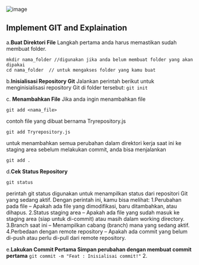 ![image](https://github.com/user-attachments/assets/c94bc163-3fd2-4bfe-88ec-a3528097405b)
## Implement GIT and Explaination

a.**Buat Direktori File**
   Langkah pertama anda harus memastikan sudah membuat folder.
   ```
   mkdir nama_folder //digunakan jika anda belum membuat folder yang akan dipakai
   cd nama_folder  // untuk mengakses folder yang kamu buat
   ```
b.**Inisialisasi Repository Git**
    Jalankan perintah berikut untuk menginisialisasi repository Git di folder tersebut:
     ```
     git init 
     ```
     
c. **Menambahkan File**
   Jika anda ingin menambahkan file 
   ```
   git add <nama_file>
   ```
  contoh file yang dibuat bernama Tryrepository.js
   ```
  git add Tryrepository.js
   ```

   untuk menambahkan semua perubahan dalam direktori kerja saat ini ke staging area sebelum melakukan commit,
   anda bisa menjalankan 

   ```
   git add .
   ```

  

d.**Cek Status Repository**
  ```
  git status
  ```

  perintah git status digunakan untuk menampilkan status dari repositori Git yang sedang aktif. Dengan perintah ini, kamu bisa melihat:
   1.Perubahan pada file – Apakah ada file yang dimodifikasi, baru ditambahkan, atau dihapus.
   2.Status staging area – Apakah ada file yang sudah masuk ke staging area (siap untuk di-commit) atau masih dalam working directory.
   3.Branch saat ini – Menampilkan cabang (branch) mana yang sedang aktif.
   4.Perbedaan dengan remote repository – Apakah ada commit yang belum di-push atau perlu di-pull dari remote repository.

e.**Lakukan Commit Pertama Simpan perubahan dengan membuat commit pertama**
    ```
    git commit -m "Feat : Inisialisai commit!"
    ```
2.







  

